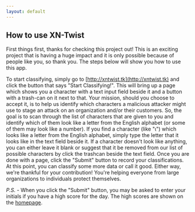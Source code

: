 ```yaml
---
layout: default
---
```


## How to use XN-Twist

First things first, thanks for checking this project out! This is an exciting project that is having a huge impact and it is only possible because of people like you, so thank you. The steps below will show you how to use this app.

To start classifying, simply go to [http://xntwist.tk](http://xntwist.tk) and click the button that says "Start Classifying!". This will bring up a page which shows you a character with a text input field beside it and a button with a trash-can on it next to that. Your mission, should you choose to accept it, is to help us identify which characters a malicious attacker might use to stage an attack on an organization and/or their customers. So, the goal is to scan through the list of characters that are given to you and identify which of them look like a letter from the English alphabet (or some of them may look like a number). If you find a character (like "ι") which looks like a letter from the English alphabet, simply type the letter that it looks like in the text field beside it. If a character doesn't look like anything, you can either leave it blank or suggest that it be removed from our list of possible characters by click the trashcan beside the text field. Once you are done with a page, click the "Submit" button to record your classifications. At this point, you can classify some more data or call it good. Either way, we're thankful for your contribution! You're helping everyone from large organizations to individuals protect themselves.

*P.S.* - When you click the "Submit" button, you may be asked to enter your initials if you have a high score for the day. The high scores are shown on the [homepage](http://xntwist.tk).
